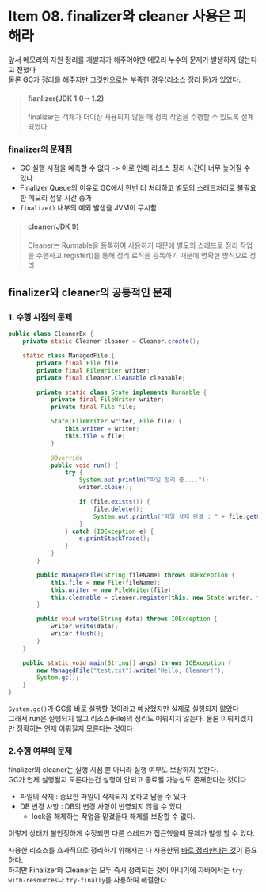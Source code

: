 # Item 08. finalizer와 cleaner 사용은 피해라

앞서 메모리와 자원 정리를 개발자가 해주어야만 메모리 누수의 문제가 발생하지 않는다고 전했다<br/>
물론 GC가 정리를 해주지만 그것만으로는 부족한 경우(리소스 정리 등)가 있었다.<br/>

> #### fianlizer(JDK 1.0 ~ 1.2)
> 
> finalizer는 객체가 더이상 사용되지 않을 때 정리 작업을 수행할 수 있도록 설계되었다
 
### finalizer의 문제점
- GC 실행 시점을 예측할 수 없다 -> 이로 인해 리소스 정리 시간이 너무 늦어질 수 있다
- Finalizer Queue의 이유로 GC에서 한번 더 처리하고 별도의 스레드처리로 불필요한 메모리 점유 시간 증가
- `finalize()` 내부의 예외 발생을 JVM이 무시함

> #### cleaner(JDK 9)
> 
> Cleaner는 Runnable을 등록하여 사용하기 때문에 별도의 스레드로 정리 작업을 수행하고 register()를 통해 정리 로직을 등록하기 때문에 명확한 방식으로 정리

## finalizer와 cleaner의 공통적인 문제
### 1. 수행 시점의 문제
```java
public class CleanerEx {
    private static Cleaner cleaner = Cleaner.create();

    static class ManagedFile {
        private final File file;
        private final FileWriter writer;
        private final Cleaner.Cleanable cleanable;

        private static class State implements Runnable {
            private final FileWriter writer;
            private final File file;

            State(FileWriter writer, File file) {
                this.writer = writer;
                this.file = file;
            }

            @Override
            public void run() {
                try {
                    System.out.println("파일 정리 중....");
                    writer.close();

                    if (file.exists()) {
                        file.delete();
                        System.out.println("파일 삭제 완료 : " + file.getName());
                    }
                } catch (IOException e) {
                    e.printStackTrace();
                }
            }
        }

        public ManagedFile(String fileName) throws IOException {
            this.file = new File(fileName);
            this.writer = new FileWriter(file);
            this.cleanable = cleaner.register(this, new State(writer, file));
        }

        public void write(String data) throws IOException {
            writer.write(data);
            writer.flush();
        }
    }

    public static void main(String[] args) throws IOException {
        new ManagedFile("test.txt").write("Hello, Cleaner!");
        System.gc();
    }
}
```
`System.gc()`가 GC를 바로 실행할 것이라고 예상했지만 실제로 실행되지 않았다 <br/>
그래서 run은 실행되지 않고 리소스(File)의 정리도 이뤄지지 않는다. 물론 이뤄지겠지만 정확히는 언제 이뤄질지 모른다는 것이다

### 2.수행 여부의 문제
finalizer와 cleaner는 실행 시점 뿐 아니라 실행 여부도 보장하지 못한다.<br/>
GC가 언제 실행될지 모른다는건 실행이 안되고 종료될 가능성도 존재한다는 것이다
- 파일의 삭제 : 중요한 파일이 삭제되지 못하고 남을 수 있다
- DB 변경 사항 : DB의 변경 사항이 반영되지 않을 수 있다 
  - lock을 해제하는 작업을 맡겼을때 해제를 보장할 수 없다.

이렇게 상태가 불안정하게 수정되면 다른 스레드가 접근했을때 문제가 발생 할 수 있다.<br/>


사용한 리소스를 효과적으로 정리하기 위해서는 다 사용한뒤 <u>바로 정리한다는 것</u>이 중요하다.<br/>
하지만 Finalizer와 Cleaner는 모두 즉시 정리되는 것이 아니기에 자바에서는 `try-with-resources`나 `try-finally`를 사용하여 해결한다
